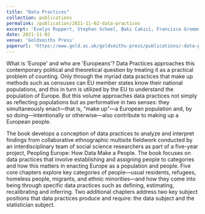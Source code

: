 ```yaml
---
title: "Data Practices"
collection: publications
permalink: /publication/2021-11-02-data-practices
excerpt: 'Evelyn Ruppert, Stephan Scheel, Baki Cakici, Francisca Grommé, Funda Ustek-Spilda, and Ville Takala'
date: 2021-11-02
venue: 'Goldsmiths Press'
paperurl: 'https://www.gold.ac.uk/goldsmiths-press/publications/-data-practices/'
---
```

What is 'Europe' and who are 'Europeans'? Data Practices approaches this contemporary political and theoretical question by treating it as a practical problem of counting. Only through the myriad data practices that make up methods such as censuses can EU member states know their national populations, and this in turn is utilized by the EU to understand the population of Europe. But this volume approaches data practices not simply as reflecting populations but as performative in two senses: they simultaneously enact—that is, “make up"—a European population and, by so doing—intentionally or otherwise—also contribute to making up a European people.

The book develops a conception of data practices to analyze and interpret findings from collaborative ethnographic multisite fieldwork conducted by an interdisciplinary team of social science researchers as part of a five-year project, Peopling Europe: How Data Make a People. The book focuses on data practices that involve establishing and assigning people to categories and how this matters in enacting Europe as a population and people. Five core chapters explore key categories of people—usual residents, refugees, homeless people, migrants, and ethnic minorities—and how they come into being through specific data practices such as defining, estimating, recalibrating and inferring. Two additional chapters address two key subject positions that data practices produce and require: the data subject and the statistician subject.
